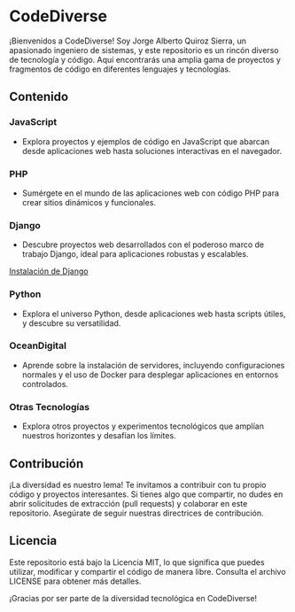 # CodeDiverse

¡Bienvenidos a CodeDiverse! Soy Jorge Alberto Quiroz Sierra, un apasionado ingeniero de sistemas, y este repositorio es un rincón diverso de tecnología y código. Aquí encontrarás una amplia gama de proyectos y fragmentos de código en diferentes lenguajes y tecnologías.

## Contenido

### JavaScript
- Explora proyectos y ejemplos de código en JavaScript que abarcan desde aplicaciones web hasta soluciones interactivas en el navegador.

### PHP
- Sumérgete en el mundo de las aplicaciones web con código PHP para crear sitios dinámicos y funcionales.

### Django
- Descubre proyectos web desarrollados con el poderoso marco de trabajo Django, ideal para aplicaciones robustas y escalables.

[Instalación de Django](Django/Install.md)

### Python
- Explora el universo Python, desde aplicaciones web hasta scripts útiles, y descubre su versatilidad.

### OceanDigital
- Aprende sobre la instalación de servidores, incluyendo configuraciones normales y el uso de Docker para desplegar aplicaciones en entornos controlados.

### Otras Tecnologías
- Explora otros proyectos y experimentos tecnológicos que amplían nuestros horizontes y desafían los límites.

## Contribución

¡La diversidad es nuestro lema! Te invitamos a contribuir con tu propio código y proyectos interesantes. Si tienes algo que compartir, no dudes en abrir solicitudes de extracción (pull requests) y colaborar en este repositorio. Asegúrate de seguir nuestras directrices de contribución.

## Licencia

Este repositorio está bajo la Licencia MIT, lo que significa que puedes utilizar, modificar y compartir el código de manera libre. Consulta el archivo LICENSE para obtener más detalles.

¡Gracias por ser parte de la diversidad tecnológica en CodeDiverse!
